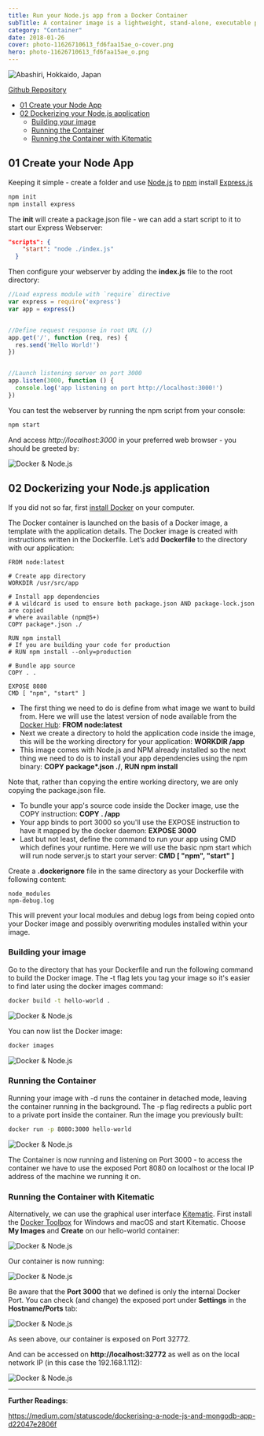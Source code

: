 ```yaml
---
title: Run your Node.js app from a Docker Container
subTitle: A container image is a lightweight, stand-alone, executable package of a piece of software that includes everything needed to run it - code, runtime, system tools, system libraries, settings. Available for both Linux and Windows based apps, containerized software will always run the same, regardless of the environment.
category: "Container"
date: 2018-01-26
cover: photo-11626710613_fd6faa15ae_o-cover.png
hero: photo-11626710613_fd6faa15ae_o.png
---
```


![Abashiri, Hokkaido, Japan](./photo-11626710613_fd6faa15ae_o.png)

[Github Repository](https://github.com/mpolinowski/node-express-docker-starter)


- [01 Create your Node App](#01-create-your-node-app)
- [02 Dockerizing your Node.js application](#02-dockerizing-your-nodejs-application)
  - [Building your image](#building-your-image)
  - [Running the Container](#running-the-container)
  - [Running the Container with Kitematic](#running-the-container-with-kitematic)


## 01 Create your Node App

Keeping it simple - create a folder and use [Node.js](https://nodejs.org) to [npm](https://npmjs.com/package/cylon) install [Express.js](https://expressjs.com)

```bash
npm init
npm install express
```

The __init__ will create a package.json file - we can add a start script to it to start our Express Webserver:

```json
"scripts": {
    "start": "node ./index.js"
  }
```

Then configure your webserver by adding the __index.js__ file to the root directory:


```js
//Load express module with `require` directive
var express = require('express')
var app = express()


//Define request response in root URL (/)
app.get('/', function (req, res) {
  res.send('Hello World!')
})


//Launch listening server on port 3000
app.listen(3000, function () {
  console.log('app listening on port http://localhost:3000!')
})
```

You can test the webserver by running the npm script from your console:


```bash
npm start
```

And access _http://localhost:3000_ in your preferred web browser - you should be greeted by:


![Docker & Node.js](./docker_01.png)


## 02 Dockerizing your Node.js application

If you did not so far, first [install Docker](https://docs.docker.com/install/) on your computer.


The Docker container is launched on the basis of a Docker image, a template with the application details. The Docker image is created with instructions written in the Dockerfile. Let’s add __Dockerfile__ to the directory with our application:


```docker
FROM node:latest

# Create app directory
WORKDIR /usr/src/app

# Install app dependencies
# A wildcard is used to ensure both package.json AND package-lock.json are copied
# where available (npm@5+)
COPY package*.json ./

RUN npm install
# If you are building your code for production
# RUN npm install --only=production

# Bundle app source
COPY . .

EXPOSE 8080
CMD [ "npm", "start" ]
```


* The first thing we need to do is define from what image we want to build from. Here we will use the latest version of node available from the [Docker Hub](https://hub.docker.com/): __FROM node:latest__
* Next we create a directory to hold the application code inside the image, this will be the working directory for your application: __WORKDIR /app__
* This image comes with Node.js and NPM already installed so the next thing we need to do is to install your app dependencies using the npm binary: __COPY package*.json ./__, __RUN npm install__

Note that, rather than copying the entire working directory, we are only copying the package.json file.

* To bundle your app's source code inside the Docker image, use the COPY instruction: __COPY . /app__
* Your app binds to port 3000 so you'll use the EXPOSE instruction to have it mapped by the docker daemon: __EXPOSE 3000__
* Last but not least, define the command to run your app using CMD which defines your runtime. Here we will use the basic npm start which will run node server.js to start your server: __CMD [ "npm", "start" ]__


Create a __.dockerignore__ file in the same directory as your Dockerfile with following content:


```
node_modules
npm-debug.log
```

This will prevent your local modules and debug logs from being copied onto your Docker image and possibly overwriting modules installed within your image.


### Building your image

Go to the directory that has your Dockerfile and run the following command to build the Docker image. The -t flag lets you tag your image so it's easier to find later using the docker images command: 


```bash
docker build -t hello-world .
```


![Docker & Node.js](./docker_02.png)


You can now list the Docker image:


```bash
docker images
```


![Docker & Node.js](./docker_03.png)


### Running the Container

Running your image with -d runs the container in detached mode, leaving the container running in the background. The -p flag redirects a public port to a private port inside the container. Run the image you previously built:


```bash
docker run -p 8080:3000 hello-world
```


![Docker & Node.js](./docker_04.png)


The Container is now running and listening on Port 3000 - to access the container we have to use the exposed Port 8080 on localhost or the local IP address of the machine we running it on.


### Running the Container with Kitematic

Alternatively, we can use the graphical user interface [Kitematic](https://kitematic.com). First install the [Docker Toolbox](https://docker.com/toolbox) for Windows and macOS and start Kitematic. Choose __My Images__ and __Create__ on our hello-world container:


![Docker & Node.js](./docker_05.png)


Our container is now running:


![Docker & Node.js](./docker_06.png)


Be aware that the __Port 3000__ that we defined is only the internal Docker Port. You can check (and change) the exposed port under __Settings__ in the __Hostname/Ports__ tab:


![Docker & Node.js](./docker_07.png)


As seen above, our container is exposed on Port 32772.


And can be accessed on __http://localhost:32772__ as well as on the local network IP (in this case the 192.168.1.112):


![Docker & Node.js](./docker_08.png)











---
__Further Readings__:

https://medium.com/statuscode/dockerising-a-node-js-and-mongodb-app-d22047e2806f